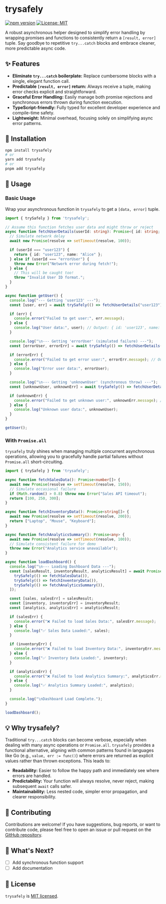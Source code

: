 # trysafely

[![npm version](https://badge.fury.io/js/trysafely.svg)](https://www.npmjs.com/package/trysafely)
[![License: MIT](https://img.shields.io/badge/License-MIT-yellow.svg)](https://opensource.org/licenses/MIT)

A robust asynchronous helper designed to simplify error handling by wrapping promises and functions to consistently return a `[result, error]` tuple. Say goodbye to repetitive `try...catch` blocks and embrace cleaner, more predictable async code.

## ✨ Features

*   **Eliminate `try...catch` boilerplate:** Replace cumbersome blocks with a single, elegant function call.
*   **Predictable `[result, error]` return:** Always receive a tuple, making error checks explicit and straightforward.
*   **Graceful Error Handling:** Easily manage both promise rejections and synchronous errors thrown during function execution.
*   **TypeScript-friendly:** Fully typed for excellent developer experience and compile-time safety.
*   **Lightweight:** Minimal overhead, focusing solely on simplifying async error patterns.

## 🚀 Installation

```bash
npm install trysafely
# or
yarn add trysafely
# or
pnpm add trysafely
```

## 📖 Usage

### Basic Usage

Wrap your asynchronous function in `trysafely` to get a `[data, error]` tuple.

```typescript
import { trySafely } from 'trysafely';

// Assume this function fetches user data and might throw or reject
async function fetchUserDetails(userId: string): Promise<{ id: string; name: string }> {
  // Simulate network delay
  await new Promise(resolve => setTimeout(resolve, 100));

  if (userId === "user123") {
    return { id: "user123", name: "Alice" };
  } else if (userId === "errorUser") {
    throw new Error("Network error during fetch!");
  } else {
    // This will be caught too!
    throw "Invalid User ID format.";
  }
}

async function getUser() {
  console.log("--- Getting 'user123' ---");
  const [user, err] = await trySafely(() => fetchUserDetails("user123"));

  if (err) {
    console.error("Failed to get user:", err.message);
  } else {
    console.log("User data:", user); // Output: { id: 'user123', name: 'Alice' }
  }

  console.log("\n--- Getting 'errorUser' (simulated failure) ---");
  const [errorUser, errorErr] = await trySafely(() => fetchUserDetails("errorUser"));

  if (errorErr) {
    console.error("Failed to get error user:", errorErr.message); // Output: Network error during fetch!
  } else {
    console.log("Error user data:", errorUser);
  }

  console.log("\n--- Getting 'unknownUser' (synchronous throw) ---");
  const [unknownUser, unknownErr] = await trySafely(() => fetchUserDetails("unknownUser"));

  if (unknownErr) {
    console.error("Failed to get unknown user:", unknownErr.message); // Output: Invalid User ID format.
  } else {
    console.log("Unknown user data:", unknownUser);
  }
}

getUser();
```

### With `Promise.all`

`trysafely` truly shines when managing multiple concurrent asynchronous operations, allowing you to gracefully handle partial failures without `Promise.all` short-circuiting.

```typescript
import { trySafely } from 'trysafely';

async function fetchSalesData(): Promise<number[]> {
  await new Promise(resolve => setTimeout(resolve, 150));
  // Simulate occasional failure
  if (Math.random() > 0.8) throw new Error("Sales API timeout");
  return [100, 250, 300];
}

async function fetchInventoryData(): Promise<string[]> {
  await new Promise(resolve => setTimeout(resolve, 200));
  return ["Laptop", "Mouse", "Keyboard"];
}

async function fetchAnalyticsSummary(): Promise<any> {
  await new Promise(resolve => setTimeout(resolve, 100));
  // Simulate consistent failure for demo
  throw new Error("Analytics service unavailable");
}

async function loadDashboard() {
  console.log("\n--- Loading Dashboard Data ---");
  const [salesResult, inventoryResult, analyticsResult] = await Promise.all([
    trySafely(() => fetchSalesData()),
    trySafely(() => fetchInventoryData()),
    trySafely(() => fetchAnalyticsSummary()),
  ]);

  const [sales, salesErr] = salesResult;
  const [inventory, inventoryErr] = inventoryResult;
  const [analytics, analyticsErr] = analyticsResult;

  if (salesErr) {
    console.error("❌ Failed to load Sales Data:", salesErr.message);
  } else {
    console.log("✅ Sales Data Loaded:", sales);
  }

  if (inventoryErr) {
    console.error("❌ Failed to load Inventory Data:", inventoryErr.message);
  } else {
    console.log("✅ Inventory Data Loaded:", inventory);
  }

  if (analyticsErr) {
    console.error("❌ Failed to load Analytics Summary:", analyticsErr.message);
  } else {
    console.log("✅ Analytics Summary Loaded:", analytics);
  }

  console.log("\nDashboard Load Complete.");
}

loadDashboard();
```

## 💡 Why trysafely?

Traditional `try...catch` blocks can become verbose, especially when dealing with many async operations or `Promise.all`. `trysafely` provides a functional alternative, aligning with common patterns found in languages like Go (e.g., `value, err := func()`) where errors are returned as explicit values rather than thrown exceptions. This leads to:

*   **Readability:** Easier to follow the happy path and immediately see where errors are handled.
*   **Predictability:** Your function will always resolve, never reject, making subsequent `await` calls safer.
*   **Maintainability:** Less nested code, simpler error propagation, and clearer responsibility.

## 🤝 Contributing

Contributions are welcome! If you have suggestions, bug reports, or want to contribute code, please feel free to open an issue or pull request on the [GitHub repository](https://github.com/EllyBax/trysafely.git).

## 🔮 What's Next?
- [ ] Add synchronous function support
- [ ] Add documentation

## 📄 License

`trysafely` is [MIT licensed](LICENSE).